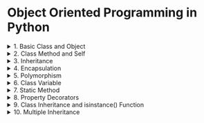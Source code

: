 # Object Oriented Programming in Python

<details>
<summary>1. Basic Class and Object
</summary>
Problem: Create a car class with attributes like brand and model. Then create an instance of this class.
</details>

<details>
<summary>2. Class Method and Self
</summary>
Problem: Add a method to the Car class that displays the full name of the car(brand and model).
</details>

<details>
<summary>3. Inheritance
</summary>
Problem: Create an ElectricCar class that inherites from the Car class and has an additional attribute battery_size.
</details>

<details>
<summary>4. Encapsulation
</summary>
Problem: Modify the Car class to encapsulate the brand attribute, making it private and provide a getter method for it.
</details>

<details>
<summary>5. Polymorphism
</summary>
Problem: Demonstrate polymorphism by defining a method fuel_type in both Car and ElectricCar classes, but with different behaviors.
</details>

<details>
<summary>6. Class Variable
</summary>
Problem: Add a class variable to Car that keeps track of the number of cars created.
</details>

<details>
<summary>7. Static Method
</summary>
Problem: Add a static method to the Car class that returns a general description of a car.
</details>

<details>
<summary>8. Property Decorators
</summary>
Problem: Use a property decorator in the Car class to make the model attribute read-only.
</details>

<details>
<summary>9. Class Inheritance and isinstance() Function
</summary>
Problem: Demonstrate the use of isinstance() to check if my_tesla ia an instance of Car and ElectricCar.
</details>

<details>
<summary>10. Multiple Inheritance
</summary>
Problem: Create two classes Battery and Engine, and let the ElectricCar inherit from both, demonstrating multiple inheritance.
</details>

